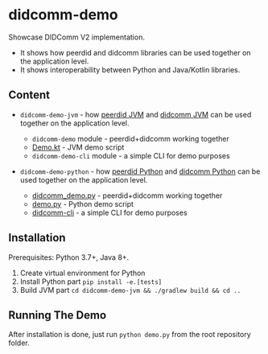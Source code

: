 # didcomm-demo
Showcase DIDComm V2 implementation.

- It shows how peerdid and didcomm libraries can be used together on the application level.
- It shows interoperability between Python and Java/Kotlin libraries.

## Content
- `didcomm-demo-jvm` - how [peerdid JVM](https://github.com/sicpa-dlab/peer-did-jvm) and [didcomm JVM](https://github.com/sicpa-dlab/didcomm-jvm) can be used together on the application level.
  - `didcomm-demo` module - peerdid+didcomm working together
  - [Demo.kt](didcomm-demo-jvm/didcomm-demo/src/main/kotlin/org/didcommx/didcomm/demo/Demo.kt) - JVM demo script
  - `didcomm-demo-cli` module - a simple CLI for demo purposes 
   
- `didcomm-demo-python` - how [peerdid Python](https://github.com/sicpa-dlab/peer-did-python) and [didcomm Python](https://github.com/sicpa-dlab/didcomm-python) can be used together on the application level.
  - [didcomm_demo.py](didcomm-demo-python/didcomm_demo/didcomm_demo.py) - peerdid+didcomm working together
  - [demo.py](didcomm-demo-python/demo.py) - Python demo script
  - [didcomm-cli](didcomm-demo-python/didcomm_demo/didcomm_cli.py) - a simple CLI for demo purposes 

## Installation
Prerequisites: Python 3.7+, Java 8+.

1) Create virtual environment for Python
2) Install Python part
  `pip install -e.[tests]` 
3) Build JVM part 
   `cd didcomm-demo-jvm && ./gradlew build && cd ..`

## Running The Demo
After installation is done, just run `python demo.py` from the root repository folder. 
